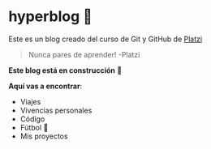 # hyperblog :page_facing_up: 
Este es un blog creado del curso de Git y GitHub de  [Platzi](http://https://platzi.com/ "Platzi") 

>Nunca pares de aprender!
>-Platzi

**Este blog está en construcción** :construction:

**Aquí vas a encontrar**:
- Viajes
- Vivencias personales
- Código
- Fútbol :goal_net:
- Mis proyectos
